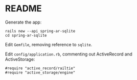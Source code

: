 # README

Generate the app:

    rails new --api spring-ar-sqlite
    cd spring-ar-sqlite

Edit `Gemfile`, removing reference to `sqlite`.

Edit `config/application.rb`, commenting out ActiveRecord and ActiveStorage:

    #require "active_record/railtie"
    #require "active_storage/engine"
